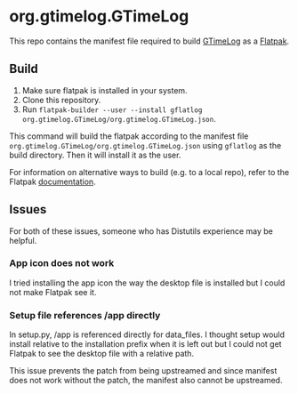 # org.gtimelog.GTimeLog
This repo contains the manifest file required to build [GTimeLog](https://gtimelog.org/) as a [Flatpak](https://flatpak.org/).
## Build
1. Make sure flatpak is installed in your system.
2. Clone this repository.
3. Run `flatpak-builder --user --install gflatlog org.gtimelog.GTimeLog/org.gtimelog.GTimeLog.json`.

This command will build the flatpak according to the manifest file `org.gtimelog.GTimeLog/org.gtimelog.GTimeLog.json` using `gflatlog` as the build directory. Then it will install it as the user.

For information on alternative ways to build (e.g. to a local repo), refer to the Flatpak [documentation](http://docs.flatpak.org/en/latest/).
## Issues
For both of these issues, someone who has Distutils experience may be helpful.
### App icon does not work
I tried installing the app icon the way the desktop file is installed but I could not make Flatpak see it. 
### Setup file references /app directly
In setup.py, /app is referenced directly for data_files. I thought setup would install relative to the installation prefix when it is left out but I could not get Flatpak to see the desktop file with a relative path. 

This issue prevents the patch from being upstreamed and since manifest does not work without the patch, the manifest also cannot be upstreamed.
